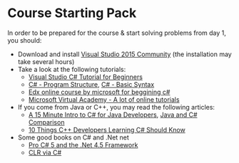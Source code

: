 # Course Starting Pack

In order to be prepared for the course & start solving problems from day 1, you should:

* Download and install [Visual Studio 2015 Community](https://www.visualstudio.com/en-us/products/visual-studio-community-vs.aspx) (the installation may take several hours)
* Take a look at the following tutorials:
  * [Visual Studio C# Tutorial for Beginners](https://www.youtube.com/watch?v=UGQX97XNF-A)
  * [C# - Program Structure](http://www.tutorialspoint.com/csharp/csharp_program_structure.htm), [C# - Basic Syntax](http://www.tutorialspoint.com/csharp/csharp_basic_syntax.htm)
  * [Edx online course by microsoft for beggining c#](https://courses.edx.org/courses/course-v1:Microsoft+DEV204x+1T2016/info)
  * [Microsoft Virtual Academy - A lot of online tutorials](https://mva.microsoft.com/)
* If you come from Java or C++, you may read the following articles:
  * [A 15 Minute Intro to C# for Java Developers](http://www.techhui.com/profiles/blogs/a-15-minute-intro-to-c-for), [Java and C# Comparison](http://www.harding.edu/fmccown/java_csharp_comparison.html)
  * [10 Things C++ Developers Learning C# Should Know](http://geekswithblogs.net/BlackRabbitCoder/archive/2010/08/12/10-things-c-developers-learning-c-should-know.aspx)
* Some good books on C# and .Net net
  * [Pro C# 5 and the .Net 4.5 Framework](http://www.apress.com/9781430242338)
  * [CLR via C#](http://www.amazon.com/CLR-via-Edition-Developer-Reference/dp/0735667454)